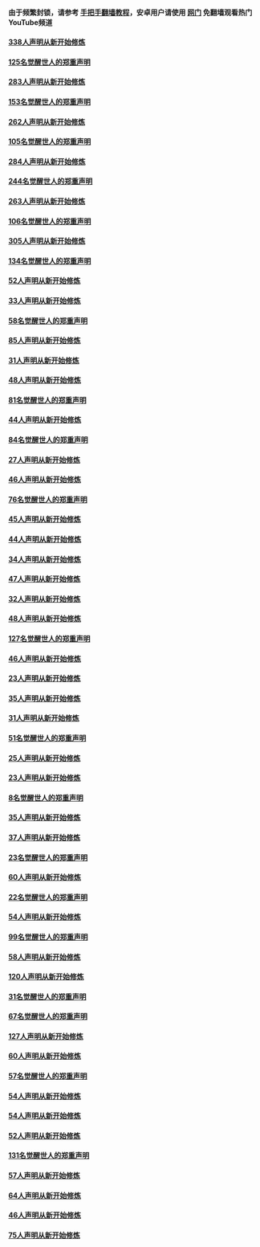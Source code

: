 #### 由于频繁封锁，请参考 [手把手翻墙教程](https://github.com/gfw-breaker/guides/wiki/)，安卓用户请使用 [网门](https://github.com/gfw-breaker/nogfw/blob/master/dl.md?t=04210301) 免翻墙观看热门YouTube频道 

#### [338人声明从新开始修炼](../pages/91/423540.md?t=04210301) 

#### [125名觉醒世人的郑重声明](../pages/91/423539.md?t=04210301) 

#### [283人声明从新开始修炼](../pages/91/423296.md?t=04210301) 

#### [153名觉醒世人的郑重声明](../pages/91/423295.md?t=04210301) 

#### [262人声明从新开始修炼](../pages/91/423004.md?t=04210301) 

#### [105名觉醒世人的郑重声明](../pages/91/423003.md?t=04210301) 

#### [284人声明从新开始修炼](../pages/91/422707.md?t=04210301) 

#### [244名觉醒世人的郑重声明](../pages/91/422706.md?t=04210301) 

#### [263人声明从新开始修炼](../pages/91/422553.md?t=04210301) 

#### [106名觉醒世人的郑重声明](../pages/91/422552.md?t=04210301) 

#### [305人声明从新开始修炼](../pages/91/422153.md?t=04210301) 

#### [134名觉醒世人的郑重声明](../pages/91/422152.md?t=04210301) 

#### [52人声明从新开始修炼](../pages/91/421846.md?t=04210301) 

#### [33人声明从新开始修炼](../pages/91/421804.md?t=04210301) 

#### [58名觉醒世人的郑重声明](../pages/91/421845.md?t=04210301) 

#### [85人声明从新开始修炼](../pages/91/421769.md?t=04210301) 

#### [31人声明从新开始修炼](../pages/91/421763.md?t=04210301) 

#### [48人声明从新开始修炼](../pages/91/421605.md?t=04210301) 

#### [81名觉醒世人的郑重声明](../pages/91/421656.md?t=04210301) 

#### [44人声明从新开始修炼](../pages/91/421544.md?t=04210301) 

#### [84名觉醒世人的郑重声明](../pages/91/421543.md?t=04210301) 

#### [27人声明从新开始修炼](../pages/91/421465.md?t=04210301) 

#### [46人声明从新开始修炼](../pages/91/421454.md?t=04210301) 

#### [76名觉醒世人的郑重声明](../pages/91/421453.md?t=04210301) 

#### [45人声明从新开始修炼](../pages/91/421452.md?t=04210301) 

#### [44人声明从新开始修炼](../pages/91/421422.md?t=04210301) 

#### [34人声明从新开始修炼](../pages/91/421322.md?t=04210301) 

#### [47人声明从新开始修炼](../pages/91/421264.md?t=04210301) 

#### [32人声明从新开始修炼](../pages/91/421225.md?t=04210301) 

#### [48人声明从新开始修炼](../pages/91/421202.md?t=04210301) 

#### [127名觉醒世人的郑重声明](../pages/91/421224.md?t=04210301) 

#### [46人声明从新开始修炼](../pages/91/421203.md?t=04210301) 

#### [23人声明从新开始修炼](../pages/91/421138.md?t=04210301) 

#### [35人声明从新开始修炼](../pages/91/421122.md?t=04210301) 

#### [31人声明从新开始修炼](../pages/91/421081.md?t=04210301) 

#### [51名觉醒世人的郑重声明](../pages/91/421080.md?t=04210301) 

#### [25人声明从新开始修炼](../pages/91/421020.md?t=04210301) 

#### [23人声明从新开始修炼](../pages/91/420884.md?t=04210301) 

#### [8名觉醒世人的郑重声明](../pages/91/420883.md?t=04210301) 

#### [35人声明从新开始修炼](../pages/91/420809.md?t=04210301) 

#### [37人声明从新开始修炼](../pages/91/420766.md?t=04210301) 

#### [23名觉醒世人的郑重声明](../pages/91/420765.md?t=04210301) 

#### [60人声明从新开始修炼](../pages/91/420727.md?t=04210301) 

#### [22名觉醒世人的郑重声明](../pages/91/420726.md?t=04210301) 

#### [54人声明从新开始修炼](../pages/91/420529.md?t=04210301) 

#### [99名觉醒世人的郑重声明](../pages/91/420528.md?t=04210301) 

#### [58人声明从新开始修炼](../pages/91/420198.md?t=04210301) 

#### [120人声明从新开始修炼](../pages/91/420141.md?t=04210301) 

#### [31名觉醒世人的郑重声明](../pages/91/420197.md?t=04210301) 

#### [67名觉醒世人的郑重声明](../pages/91/420140.md?t=04210301) 

#### [127人声明从新开始修炼](../pages/91/420082.md?t=04210301) 

#### [60人声明从新开始修炼](../pages/91/420081.md?t=04210301) 

#### [57名觉醒世人的郑重声明](../pages/91/420080.md?t=04210301) 

#### [54人声明从新开始修炼](../pages/91/419533.md?t=04210301) 

#### [54人声明从新开始修炼](../pages/91/419532.md?t=04210301) 

#### [52人声明从新开始修炼](../pages/91/419531.md?t=04210301) 

#### [131名觉醒世人的郑重声明](../pages/91/419530.md?t=04210301) 

#### [57人声明从新开始修炼](../pages/91/419430.md?t=04210301) 

#### [64人声明从新开始修炼](../pages/91/419429.md?t=04210301) 

#### [46人声明从新开始修炼](../pages/91/419428.md?t=04210301) 

#### [75人声明从新开始修炼](../pages/91/419427.md?t=04210301) 

